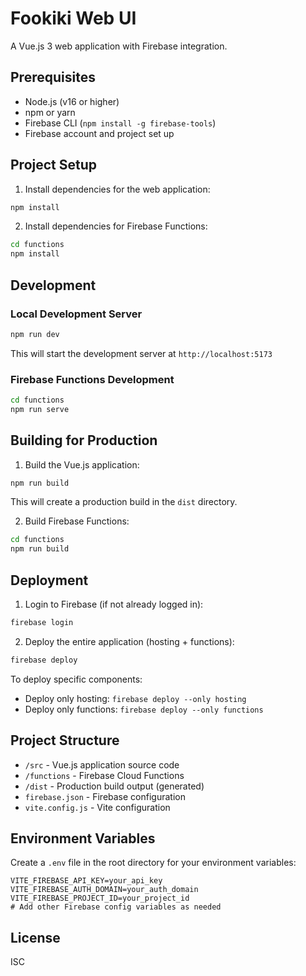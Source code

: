 # Fookiki Web UI

A Vue.js 3 web application with Firebase integration.

## Prerequisites

- Node.js (v16 or higher)
- npm or yarn
- Firebase CLI (`npm install -g firebase-tools`)
- Firebase account and project set up

## Project Setup

1. Install dependencies for the web application:
```bash
npm install
```

2. Install dependencies for Firebase Functions:
```bash
cd functions
npm install
```

## Development

### Local Development Server
```bash
npm run dev
```
This will start the development server at `http://localhost:5173`

### Firebase Functions Development
```bash
cd functions
npm run serve
```

## Building for Production

1. Build the Vue.js application:
```bash
npm run build
```
This will create a production build in the `dist` directory.

2. Build Firebase Functions:
```bash
cd functions
npm run build
```

## Deployment

1. Login to Firebase (if not already logged in):
```bash
firebase login
```

2. Deploy the entire application (hosting + functions):
```bash
firebase deploy
```

To deploy specific components:
- Deploy only hosting: `firebase deploy --only hosting`
- Deploy only functions: `firebase deploy --only functions`

## Project Structure

- `/src` - Vue.js application source code
- `/functions` - Firebase Cloud Functions
- `/dist` - Production build output (generated)
- `firebase.json` - Firebase configuration
- `vite.config.js` - Vite configuration

## Environment Variables

Create a `.env` file in the root directory for your environment variables:
```
VITE_FIREBASE_API_KEY=your_api_key
VITE_FIREBASE_AUTH_DOMAIN=your_auth_domain
VITE_FIREBASE_PROJECT_ID=your_project_id
# Add other Firebase config variables as needed
```

## License

ISC
